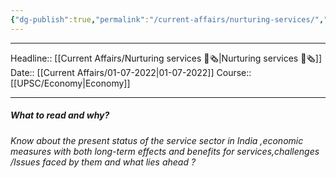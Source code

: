 ```yaml
---
{"dg-publish":true,"permalink":"/current-affairs/nurturing-services/","dgHomeLink":true,"dgPassFrontmatter":false}
---
```


----
Headline:: [[Current Affairs/Nurturing services 📰🗞️|Nurturing services 📰🗞️]]
Date:: [[Current Affairs/01-07-2022|01-07-2022]]
Course:: [[UPSC/Economy|Economy]] 

----
##### What to read and why? 

_Know about the present status of the service sector in India ,economic measures with both long-term effects and benefits for services,challenges /Issues faced by them and what lies ahead ?_
